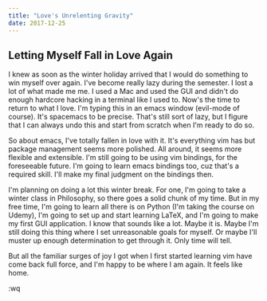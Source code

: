 ```yaml
---
title: "Love's Unrelenting Gravity"
date: 2017-12-25
---
```


## Letting Myself Fall in Love Again

I knew as soon as the winter holiday arrived that I would do something to win myself over again. I've become really lazy during the semester. I lost a lot of what made me me. I used a Mac and used the GUI and didn't do enough hardcore hacking in a terminal like I used to. Now's the time to return to what I love. I'm typing this in an emacs window (evil-mode of course). It's spacemacs to be precise. That's still sort of lazy, but I figure that I can always undo this and start from scratch when I'm ready to do so.

So about emacs, I've totally fallen in love with it. It's everything vim has but package management seems more polished. All around, it seems more flexible and extensible. I'm still going to be using vim bindings, for the foreseeable future. I'm going to learn emacs bindings too, cuz that's a required skill. I'll make my final judgment on the bindings then.

I'm planning on doing a lot this winter break. For one, I'm going to take a winter class in Philosophy, so there goes a solid chunk of my time. But in my free time, I'm going to learn all there is on Python (I'm taking the course on Udemy), I'm going to set up and start learning LaTeX, and I'm going to make my first GUI application. I know that sounds like a lot. Maybe it is. Maybe I'm still doing this thing where I set unreasonable goals for myself. Or maybe I'll muster up enough determination to get through it. Only time will tell.

But all the familiar surges of joy I got when I first started learning vim have come back full force, and I'm happy to be where I am again. It feels like home.

:wq
